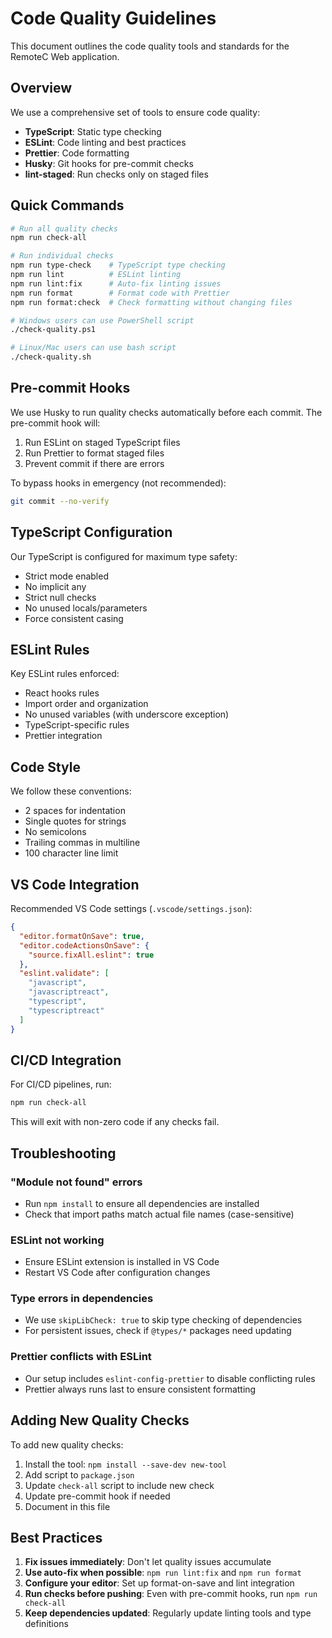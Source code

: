 # Code Quality Guidelines

This document outlines the code quality tools and standards for the RemoteC Web application.

## Overview

We use a comprehensive set of tools to ensure code quality:

- **TypeScript**: Static type checking
- **ESLint**: Code linting and best practices
- **Prettier**: Code formatting
- **Husky**: Git hooks for pre-commit checks
- **lint-staged**: Run checks only on staged files

## Quick Commands

```bash
# Run all quality checks
npm run check-all

# Run individual checks
npm run type-check    # TypeScript type checking
npm run lint          # ESLint linting
npm run lint:fix      # Auto-fix linting issues
npm run format        # Format code with Prettier
npm run format:check  # Check formatting without changing files

# Windows users can use PowerShell script
./check-quality.ps1

# Linux/Mac users can use bash script
./check-quality.sh
```

## Pre-commit Hooks

We use Husky to run quality checks automatically before each commit. The pre-commit hook will:

1. Run ESLint on staged TypeScript files
2. Run Prettier to format staged files
3. Prevent commit if there are errors

To bypass hooks in emergency (not recommended):
```bash
git commit --no-verify
```

## TypeScript Configuration

Our TypeScript is configured for maximum type safety:

- Strict mode enabled
- No implicit any
- Strict null checks
- No unused locals/parameters
- Force consistent casing

## ESLint Rules

Key ESLint rules enforced:

- React hooks rules
- Import order and organization
- No unused variables (with underscore exception)
- TypeScript-specific rules
- Prettier integration

## Code Style

We follow these conventions:

- 2 spaces for indentation
- Single quotes for strings
- No semicolons
- Trailing commas in multiline
- 100 character line limit

## VS Code Integration

Recommended VS Code settings (`.vscode/settings.json`):

```json
{
  "editor.formatOnSave": true,
  "editor.codeActionsOnSave": {
    "source.fixAll.eslint": true
  },
  "eslint.validate": [
    "javascript",
    "javascriptreact",
    "typescript",
    "typescriptreact"
  ]
}
```

## CI/CD Integration

For CI/CD pipelines, run:

```bash
npm run check-all
```

This will exit with non-zero code if any checks fail.

## Troubleshooting

### "Module not found" errors
- Run `npm install` to ensure all dependencies are installed
- Check that import paths match actual file names (case-sensitive)

### ESLint not working
- Ensure ESLint extension is installed in VS Code
- Restart VS Code after configuration changes

### Type errors in dependencies
- We use `skipLibCheck: true` to skip type checking of dependencies
- For persistent issues, check if `@types/*` packages need updating

### Prettier conflicts with ESLint
- Our setup includes `eslint-config-prettier` to disable conflicting rules
- Prettier always runs last to ensure consistent formatting

## Adding New Quality Checks

To add new quality checks:

1. Install the tool: `npm install --save-dev new-tool`
2. Add script to `package.json`
3. Update `check-all` script to include new check
4. Update pre-commit hook if needed
5. Document in this file

## Best Practices

1. **Fix issues immediately**: Don't let quality issues accumulate
2. **Use auto-fix when possible**: `npm run lint:fix` and `npm run format`
3. **Configure your editor**: Set up format-on-save and lint integration
4. **Run checks before pushing**: Even with pre-commit hooks, run `npm run check-all`
5. **Keep dependencies updated**: Regularly update linting tools and type definitions